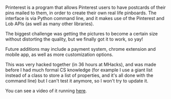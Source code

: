 Printerest is a program that allows Pinterest users to have postcards of their pins mailed to them, in order to create their own real life pinboards. The interface is via Python command line, and it makes use of the Pinterest and Lob APIs (as well as many other libraries).

The biggest challenge was getting the pictures to become a certain size without distorting the quality, but we finally got it to work, so yay!

Future additions may include a payment system, chrome extension and mobile app, as well as more customization options.

This was very hacked together (in 36 hours at MHacks), and was made before I had much formal CS knowledge (for example I use a giant list instead of a class to store a list of properties, and it's all done with the command line) but I can't test it anymore, so I won't try to update it.

You can see a video of it running [here](http://printrest.net/demo.html).